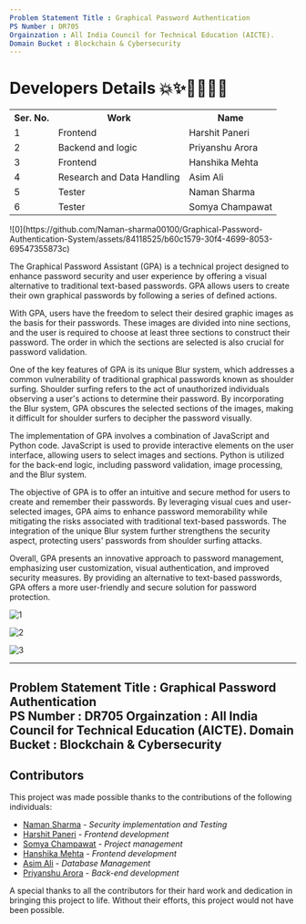 ```yaml
---
Problem Statement Title : Graphical Password Authentication  
PS Number : DR705 
Orgainzation : All India Council for Technical Education (AICTE). 
Domain Bucket : Blockchain & Cybersecurity
---
```



<h1>Developers Details 💥✨👩‍💻🐱‍👤</h1>
<table>
  <tr>
    <th>Ser. No.</th>
    <th>Work</th>
    <th>Name</th>
  </tr>
  <tr>
    <td>1</td>
    <td>Frontend</td>
    <td>Harshit Paneri</td>
  </tr>
  <tr>
    <td>2</td>
    <td>Backend and logic</td>
    <td>Priyanshu Arora</td>
  </tr>
  <tr>
    <td>3</td>
    <td>Frontend</td>
    <td>Hanshika Mehta</td>
  </tr>
  <tr>
    <td>4</td>
    <td>Research and Data Handling</td>
    <td>Asim Ali</td>
  </tr>
  <tr>
    <td>5</td>
    <td>Tester</td>
    <td>Naman Sharma</td>
  </tr>
  <tr>
    <td>6</td>
    <td>Tester</td>
    <td>Somya Champawat</td>
  </tr>
  
</table>
![0](https://github.com/Naman-sharma00100/Graphical-Password-Authentication-System/assets/84118525/b60c1579-30f4-4699-8053-69547355873c)


The Graphical Password Assistant (GPA) is a technical project designed to enhance password security and user experience by offering a visual alternative to traditional text-based passwords. GPA allows users to create their own graphical passwords by following a series of defined actions.

With GPA, users have the freedom to select their desired graphic images as the basis for their passwords. These images are divided into nine sections, and the user is required to choose at least three sections to construct their password. The order in which the sections are selected is also crucial for password validation.

One of the key features of GPA is its unique Blur system, which addresses a common vulnerability of traditional graphical passwords known as shoulder surfing. Shoulder surfing refers to the act of unauthorized individuals observing a user's actions to determine their password. By incorporating the Blur system, GPA obscures the selected sections of the images, making it difficult for shoulder surfers to decipher the password visually.

The implementation of GPA involves a combination of JavaScript and Python code. JavaScript is used to provide interactive elements on the user interface, allowing users to select images and sections. Python is utilized for the back-end logic, including password validation, image processing, and the Blur system.

The objective of GPA is to offer an intuitive and secure method for users to create and remember their passwords. By leveraging visual cues and user-selected images, GPA aims to enhance password memorability while mitigating the risks associated with traditional text-based passwords. The integration of the unique Blur system further strengthens the security aspect, protecting users' passwords from shoulder surfing attacks.

Overall, GPA presents an innovative approach to password management, emphasizing user customization, visual authentication, and improved security measures. By providing an alternative to text-based passwords, GPA offers a more user-friendly and secure solution for password protection.

![1](https://github.com/Naman-sharma00100/Graphical-Password-Authentication-System/assets/84118525/3b385c83-85c5-478f-9f88-f8e5e80f1324)

![2](https://github.com/Naman-sharma00100/Graphical-Password-Authentication-System/assets/84118525/bf16bf4e-0cc0-4ea4-8aa0-1a47bf5e190c)

![3](https://github.com/Naman-sharma00100/Graphical-Password-Authentication-System/assets/84118525/bfbdbd6d-fbc3-4ed2-9ea3-cf66d124d987)



---
Problem Statement Title : Graphical Password Authentication  
PS Number : DR705 
Orgainzation : All India Council for Technical Education (AICTE). 
Domain Bucket : Blockchain & Cybersecurity
---


## Contributors

This project was made possible thanks to the contributions of the following individuals:

- [Naman Sharma](https://github.com/Naman-sharma00100) - *Security implementation and Testing*
- [Harshit Paneri](https://github.com/harshit-paneri) - *Frontend development*
- [Somya Champawat](https://github.com/username3) - *Project management*
- [Hanshika Mehta](https://github.com/username4) - *Frontend development*
- [Asim Ali](https://github.com/username5) - *Database Management*
- [Priyanshu Arora](https://github.com/username6) - *Back-end development*

A special thanks to all the contributors for their hard work and dedication in bringing this project to life. Without their efforts, this project would not have been possible.

